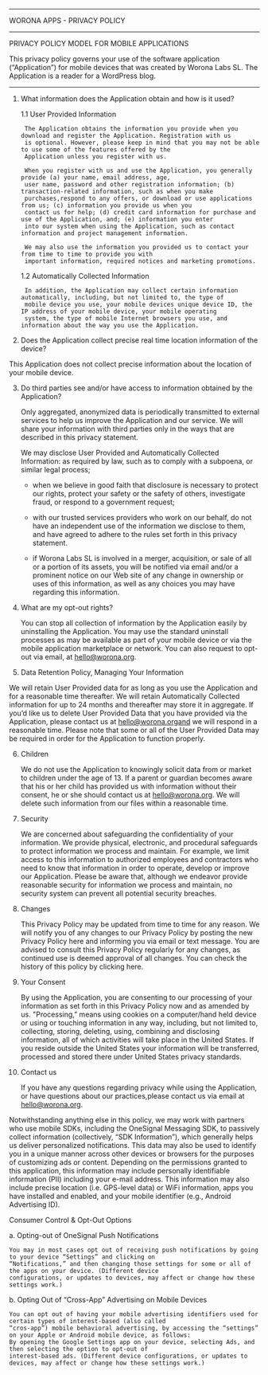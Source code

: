 ****************************************************************************************************************************

WORONA APPS - PRIVACY POLICY

****************************************************************************************************************************

PRIVACY POLICY MODEL FOR MOBILE APPLICATIONS

This privacy policy governs your use of the software application (“Application”) for mobile devices that was created by
Worona Labs SL. The Application is a reader for a WordPress blog.

****************************************************************************************************************************

1. What information does the Application obtain and how is it used?

	1.1 User Provided Information
	
		The Application obtains the information you provide when you download and register the Application. Registration with us
		is optional. However, please keep in mind that you may not be able to use some of the features offered by the 
		Application unless you register with us.

		When you register with us and use the Application, you generally provide (a) your name, email address, age, 
		user name, password and other registration information; (b) transaction-related information, such as when you make 
		purchases,respond to any offers, or download or use applications from us; (c) information you provide us when you 
		contact us for help; (d) credit card information for purchase and use of the Application, and; (e) information you enter
		into our system when using the Application, such as contact information and project management information.

		We may also use the information you provided us to contact your from time to time to provide you with 
		important information, required notices and marketing promotions.

	1.2 Automatically Collected Information

		In addition, the Application may collect certain information automatically, including, but not limited to, the type of
		mobile device you use, your mobile devices unique device ID, the IP address of your mobile device, your mobile operating
		system, the type of mobile Internet browsers you use, and information about the way you use the Application.

2. Does the Application collect precise real time location information of the device?

  This Application does not collect precise information about the location of your mobile device.
	
3. Do third parties see and/or have access to information obtained by the Application?

	Only aggregated, anonymized data is periodically transmitted to external services to help us improve the Application 
	and our service. We will share your information with third parties only in the ways that are described in this privacy
	statement.

	We may disclose User Provided and Automatically Collected Information: as required by law, such as to comply with a
	subpoena, or similar legal process;

	  -	when we believe in good faith that disclosure is necessary to protect our rights, protect your safety or the 
		  safety of others, investigate fraud, or respond to a government request;

	  -	with our trusted services providers who work on our behalf, do not have an independent use of the information we
		  disclose to them, and have agreed to adhere to the rules set forth in this privacy statement.

	  -	if Worona Labs SL is involved in a merger, acquisition, or sale of all or a portion of its assets, you will be 
	    notified via email and/or a prominent notice on our Web site of any change in ownership or uses of this information, 
      as well as any choices you may have regarding this information.

4. What are my opt-out rights?

	You can stop all collection of information by the Application easily by uninstalling the Application. You may use 
	the standard uninstall processes as may be available as part of your mobile device or via the mobile application 
	marketplace or network. You can also request to opt-out via email, at hello@worona.org.

5. Data Retention Policy, Managing Your Information
	
  We will retain User Provided data for as long as you use the Application and for a reasonable time thereafter. We will
	retain Automatically Collected information for up to 24 months and thereafter may store it in aggregate. If you’d 
  like us to delete User Provided Data that you have provided via the Application, please contact us at hello@worona.organd we will respond in a reasonable time. Please note that some or all of the User Provided Data may be required in order for the Application to function properly.
	
6. Children

	We do not use the Application to knowingly solicit data from or market to children under the age of 13. If a parent 
	or guardian becomes aware that his or her child has provided us with information without their consent, he or she should
	contact us at hello@worona.org. We will delete such information from our files within a reasonable time.

7. Security

	We are concerned about safeguarding the confidentiality of your information. We provide physical, electronic, and
	procedural safeguards to protect information we process and maintain. For example, we limit access to this information to
	authorized employees and contractors who need to know that information in order to operate, develop or improve our
	Application. Please be aware that, although we endeavor provide reasonable security for information we process and 
	maintain, no security system can prevent all potential security breaches.

8. Changes

	This Privacy Policy may be updated from time to time for any reason. We will notify you of any changes to our 
	Privacy Policy by posting the new Privacy Policy here and informing you via email or text message. You are advised to 
	consult this Privacy Policy regularly for any changes, as continued use is deemed approval of all changes. You can check 
	the history of this policy by clicking here.
	
9. Your Consent

	By using the Application, you are consenting to our processing of your information as set forth in this Privacy 
	Policy now and as amended by us. "Processing,” means using cookies on a computer/hand held device or using or touching information in any way, including, but not limited to, collecting, storing, deleting, using, combining and disclosing information, all of which activities will take place in the United States. If you reside outside the United States your information will be transferred, processed and stored there under United States privacy standards.

10. Contact us

	If you have any questions regarding privacy while using the Application, or have questions about our practices,please
	contact us via email at hello@worona.org.
	
Notwithstanding anything else in this policy, we may work with partners who use mobile SDKs, including the OneSignal
Messaging SDK, to passively collect information (collectively, “SDK Information”), which generally helps us deliver
personalized notifications. This data may also be used to identify you in a unique manner across other devices or browsers
for the purposes of customizing ads or content. Depending on the permissions granted to this application, this information
may include personally identifiable information (PII) including your e-mail address. This information may also include
precise location (i.e. GPS-level data) or WiFi information, apps you have installed and enabled, and your mobile identifier
(e.g., Android Advertising ID).

Consumer Control & Opt-Out Options

a. Opting-out of OneSignal Push Notifications

	You may in most cases opt out of receiving push notifications by going to your device “Settings” and clicking on
	“Notifications,” and then changing those settings for some or all of the apps on your device. (Different device
	configurations, or updates to devices, may affect or change how these settings work.)

b. Opting Out of “Cross-App” Advertising on Mobile Devices

	You can opt out of having your mobile advertising identifiers used for certain types of interest-based (also called 
	“cros-app”) mobile behavioral advertising, by accessing the “settings” on your Apple or Android mobile device, as follows:
	By opening the Google Settings app on your device, selecting Ads, and then selecting the option to opt-out of 
	interest-based ads. (Different device configurations, or updates to devices, may affect or change how these settings work.)
